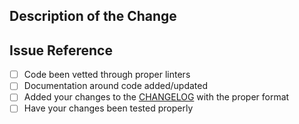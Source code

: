 ## Description of the Change

## Issue Reference

* [ ] Code been vetted through proper linters
* [ ] Documentation around code added/updated
* [ ] Added your changes to the [CHANGELOG](https://github.com/technomancers/TBALiveDash/blob/master/CHANGELOG.md) with the proper format
* [ ] Have your changes been tested properly
